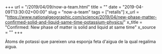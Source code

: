 +++
url = "/2019/04/09/now-a-team.html"
title = ""
date = "2019-04-09T13:30:02+00:00"
slug = "now-a-team"
tags = ["retalls"]
x_url = "https://www.nationalgeographic.com/science/2019/04/new-phase-matter-confirmed-solid-and-liquid-same-time-potassium-physics/"
x_title = "Confirmed: New phase of matter is solid and liquid at same time"
x_source = ""
+++

Àtoms de potassi que pareixen una esponja feta d'aigua de la qual regalima aigua.
